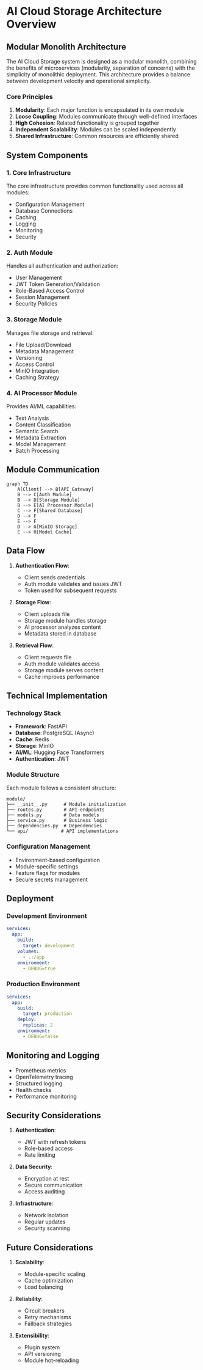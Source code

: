 # AI Cloud Storage Architecture Overview

## Modular Monolith Architecture

The AI Cloud Storage system is designed as a modular monolith, combining the benefits of microservices (modularity, separation of concerns) with the simplicity of monolithic deployment. This architecture provides a balance between development velocity and operational simplicity.

### Core Principles

1. **Modularity**: Each major function is encapsulated in its own module
2. **Loose Coupling**: Modules communicate through well-defined interfaces
3. **High Cohesion**: Related functionality is grouped together
4. **Independent Scalability**: Modules can be scaled independently
5. **Shared Infrastructure**: Common resources are efficiently shared

## System Components

### 1. Core Infrastructure

The core infrastructure provides common functionality used across all modules:

- Configuration Management
- Database Connections
- Caching
- Logging
- Monitoring
- Security

### 2. Auth Module

Handles all authentication and authorization:

- User Management
- JWT Token Generation/Validation
- Role-Based Access Control
- Session Management
- Security Policies

### 3. Storage Module

Manages file storage and retrieval:

- File Upload/Download
- Metadata Management
- Versioning
- Access Control
- MinIO Integration
- Caching Strategy

### 4. AI Processor Module

Provides AI/ML capabilities:

- Text Analysis
- Content Classification
- Semantic Search
- Metadata Extraction
- Model Management
- Batch Processing

## Module Communication

```mermaid
graph TD
    A[Client] --> B[API Gateway]
    B --> C[Auth Module]
    B --> D[Storage Module]
    B --> E[AI Processor Module]
    C --> F[Shared Database]
    D --> F
    E --> F
    D --> G[MinIO Storage]
    E --> H[Model Cache]
```

## Data Flow

1. **Authentication Flow**:
   - Client sends credentials
   - Auth module validates and issues JWT
   - Token used for subsequent requests

2. **Storage Flow**:
   - Client uploads file
   - Storage module handles storage
   - AI processor analyzes content
   - Metadata stored in database

3. **Retrieval Flow**:
   - Client requests file
   - Auth module validates access
   - Storage module serves content
   - Cache improves performance

## Technical Implementation

### Technology Stack

- **Framework**: FastAPI
- **Database**: PostgreSQL (Async)
- **Cache**: Redis
- **Storage**: MinIO
- **AI/ML**: Hugging Face Transformers
- **Authentication**: JWT

### Module Structure

Each module follows a consistent structure:

```
module/
├── __init__.py      # Module initialization
├── routes.py        # API endpoints
├── models.py        # Data models
├── service.py       # Business logic
├── dependencies.py  # Dependencies
└── api/            # API implementations
```

### Configuration Management

- Environment-based configuration
- Module-specific settings
- Feature flags for modules
- Secure secrets management

## Deployment

### Development Environment

```yaml
services:
  app:
    build:
      target: development
    volumes:
      - .:/app
    environment:
      - DEBUG=true
```

### Production Environment

```yaml
services:
  app:
    build:
      target: production
    deploy:
      replicas: 2
    environment:
      - DEBUG=false
```

## Monitoring and Logging

- Prometheus metrics
- OpenTelemetry tracing
- Structured logging
- Health checks
- Performance monitoring

## Security Considerations

1. **Authentication**:
   - JWT with refresh tokens
   - Role-based access
   - Rate limiting

2. **Data Security**:
   - Encryption at rest
   - Secure communication
   - Access auditing

3. **Infrastructure**:
   - Network isolation
   - Regular updates
   - Security scanning

## Future Considerations

1. **Scalability**:
   - Module-specific scaling
   - Cache optimization
   - Load balancing

2. **Reliability**:
   - Circuit breakers
   - Retry mechanisms
   - Fallback strategies

3. **Extensibility**:
   - Plugin system
   - API versioning
   - Module hot-reloading
